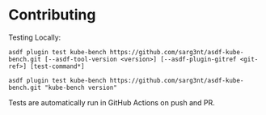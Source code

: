 # Contributing

Testing Locally:

```shell
asdf plugin test kube-bench https://github.com/sarg3nt/asdf-kube-bench.git [--asdf-tool-version <version>] [--asdf-plugin-gitref <git-ref>] [test-command*]

asdf plugin test kube-bench https://github.com/sarg3nt/asdf-kube-bench.git "kube-bench version"
```

Tests are automatically run in GitHub Actions on push and PR.
